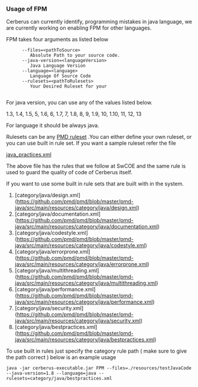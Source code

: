 
### Usage of FPM 

Cerberus can currently identify, programming mistakes in java language, we are currently working on enabling FPM for other languages.

FPM takes four arguments as listed below
```
      --files=<pathToSource>
         Absolute Path to your source code.
      --java-version=<languageVersion>
         Java Language Version
      --language=<language>
         Language Of Source Code
      --rulesets=<pathToRulesets>
         Your Desired Ruleset for your
 
```

For java version, you can use any of the values listed below. 

1.3, 1.4, 1.5, 5, 1.6, 6, 1.7, 7, 1.8, 8, 9, 1.9, 10, 1.10, 11, 12, 13

For language it should be always java. 

Rulesets can be any [PMD ruleset](https://pmd.github.io/pmd/pmd_rules_java.html) .You can either define your own ruleset, or you can use built in rule set. 
If you want a sample ruleset refer the file 

[java_practices.xml](resources/java_practices.xml)   

The above file has the rules that we follow at SwCOE and the same rule is used to guard the quality of code of Cerberus itself.

If you want to use some built in rule sets that are built with in the system. 

1. [category/java/design.xml] (https://github.com/pmd/pmd/blob/master/pmd-java/src/main/resources/category/java/design.xml)
2. [category/java/documentation.xml] (https://github.com/pmd/pmd/blob/master/pmd-java/src/main/resources/category/java/documentation.xml)
3. [category/java/codestyle.xml] (https://github.com/pmd/pmd/blob/master/pmd-java/src/main/resources/category/java/codestyle.xml)
4. [category/java/errorprone.xml] (https://github.com/pmd/pmd/blob/master/pmd-java/src/main/resources/category/java/errorprone.xml)
5. [category/java/multithreading.xml] (https://github.com/pmd/pmd/blob/master/pmd-java/src/main/resources/category/java/multithreading.xml)
6. [category/java/performance.xml] (https://github.com/pmd/pmd/blob/master/pmd-java/src/main/resources/category/java/performance.xml)
7. [category/java/security.xml] (https://github.com/pmd/pmd/blob/master/pmd-java/src/main/resources/category/java/security.xml)
8. [category/java/bestpractices.xml] (https://github.com/pmd/pmd/blob/master/pmd-java/src/main/resources/category/java/bestpractices.xml)

To use built in rules just specify the category rule path ( make sure to give the path correct ) below is an example usage
```
java -jar cerberus-executable.jar FPM --files=./resources/testJavaCode --java-version=1.8 --language=java --rulesets=category/java/bestpractices.xml

```